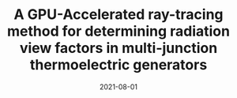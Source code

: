 ---
title: "A GPU-Accelerated ray-tracing method for determining radiation view factors in multi-junction thermoelectric generators"
collection: publications
permalink: /2020-GPUAccelerationTEGs
date: 2021-08-01
venue: 'Energy'
citation: 'Hancock, A. J., Fulton, L. B., Ying, J., Clifford, C. E., Sammak, S., & Barry, M. M. (2021). &quot;A GPU-Accelerated ray-tracing method for determining radiation view factors in multi-junction thermoelectric generators.&quot; <i>Energy</i>, 228, 120438.'
---